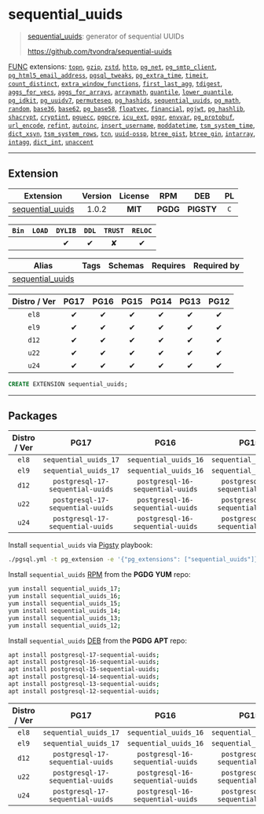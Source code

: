 # sequential_uuids


> [sequential_uuids](https://github.com/tvondra/sequential-uuids): generator of sequential UUIDs
>
> https://github.com/tvondra/sequential-uuids





[FUNC](/func) extensions: [`topn`](/topn), [`gzip`](/gzip), [`zstd`](/zstd), [`http`](/http), [`pg_net`](/pg_net), [`pg_smtp_client`](/pg_smtp_client), [`pg_html5_email_address`](/pg_html5_email_address), [`pgsql_tweaks`](/pgsql_tweaks), [`pg_extra_time`](/pg_extra_time), [`timeit`](/timeit), [`count_distinct`](/count_distinct), [`extra_window_functions`](/extra_window_functions), [`first_last_agg`](/first_last_agg), [`tdigest`](/tdigest), [`aggs_for_vecs`](/aggs_for_vecs), [`aggs_for_arrays`](/aggs_for_arrays), [`arraymath`](/arraymath), [`quantile`](/quantile), [`lower_quantile`](/lower_quantile), [`pg_idkit`](/pg_idkit), [`pg_uuidv7`](/pg_uuidv7), [`permuteseq`](/permuteseq), [`pg_hashids`](/pg_hashids), [`sequential_uuids`](/sequential_uuids), [`pg_math`](/pg_math), [`random`](/random), [`base36`](/base36), [`base62`](/base62), [`pg_base58`](/pg_base58), [`floatvec`](/floatvec), [`financial`](/financial), [`pgjwt`](/pgjwt), [`pg_hashlib`](/pg_hashlib), [`shacrypt`](/shacrypt), [`cryptint`](/cryptint), [`pguecc`](/pguecc), [`pgpcre`](/pgpcre), [`icu_ext`](/icu_ext), [`pgqr`](/pgqr), [`envvar`](/envvar), [`pg_protobuf`](/pg_protobuf), [`url_encode`](/url_encode), [`refint`](/refint), [`autoinc`](/autoinc), [`insert_username`](/insert_username), [`moddatetime`](/moddatetime), [`tsm_system_time`](/tsm_system_time), [`dict_xsyn`](/dict_xsyn), [`tsm_system_rows`](/tsm_system_rows), [`tcn`](/tcn), [`uuid-ossp`](/uuid-ossp), [`btree_gist`](/btree_gist), [`btree_gin`](/btree_gin), [`intarray`](/intarray), [`intagg`](/intagg), [`dict_int`](/dict_int), [`unaccent`](/unaccent)


-------
## Extension


| Extension | Version | License | RPM | DEB | PL |
|-----------|:-------:|:-------:|:---:|:---:|:--:|
| [sequential_uuids](https://github.com/tvondra/sequential-uuids) | 1.0.2 | **<span class="tcblue">MIT</span>** | **<span class="tccyan">PGDG</span>** | **<span class="tcwarn">PIGSTY</span>** | `C` |



| `Bin` | `LOAD` | `DYLIB` | `DDL` | `TRUST` | `RELOC` |
|:-----:|:------:|:-------:|:-----:|:-------:|:-------:|
|  |  | <span class="tcblue">✔</span> | <span class="tcblue">✔</span> | <span class="tcwarn">✘</span> | <span class="tcblue">✔</span> |



| Alias | Tags | Schemas | Requires | Required by |
|-------|------|---------|----------|-------------|
| [sequential_uuids](/sequential_uuids) |  |  |  |  |



| Distro / Ver | PG17 | PG16 | PG15 | PG14 | PG13 | PG12 |
|:------------:|:----:|:----:|:----:|:----:|:----:|:----:|
| `el8` | <span class="tcblue">✔</span> | <span class="tcblue">✔</span> | <span class="tcblue">✔</span> | <span class="tcblue">✔</span> | <span class="tcblue">✔</span> | <span class="tcblue">✔</span> |
| `el9` | <span class="tcblue">✔</span> | <span class="tcblue">✔</span> | <span class="tcblue">✔</span> | <span class="tcblue">✔</span> | <span class="tcblue">✔</span> | <span class="tcblue">✔</span> |
| `d12` | <span class="tcblue">✔</span> | <span class="tcblue">✔</span> | <span class="tcblue">✔</span> | <span class="tcblue">✔</span> | <span class="tcblue">✔</span> | <span class="tcblue">✔</span> |
| `u22` | <span class="tcblue">✔</span> | <span class="tcblue">✔</span> | <span class="tcblue">✔</span> | <span class="tcblue">✔</span> | <span class="tcblue">✔</span> | <span class="tcblue">✔</span> |
| `u24` | <span class="tcblue">✔</span> | <span class="tcblue">✔</span> | <span class="tcblue">✔</span> | <span class="tcblue">✔</span> | <span class="tcblue">✔</span> | <span class="tcblue">✔</span> |





```sql
CREATE EXTENSION sequential_uuids;
```

-----------


## Packages


| Distro / Ver | PG17 | PG16 | PG15 | PG14 | PG13 | PG12 |
|:------------:|:----:|:----:|:----:|:----:|:----:|:----:|
| `el8` | `sequential_uuids_17` | `sequential_uuids_16` | `sequential_uuids_15` | `sequential_uuids_14` | `sequential_uuids_13` | `sequential_uuids_12` |
| `el9` | `sequential_uuids_17` | `sequential_uuids_16` | `sequential_uuids_15` | `sequential_uuids_14` | `sequential_uuids_13` | `sequential_uuids_12` |
| `d12` | `postgresql-17-sequential-uuids` | `postgresql-16-sequential-uuids` | `postgresql-15-sequential-uuids` | `postgresql-14-sequential-uuids` | `postgresql-13-sequential-uuids` | `postgresql-12-sequential-uuids` |
| `u22` | `postgresql-17-sequential-uuids` | `postgresql-16-sequential-uuids` | `postgresql-15-sequential-uuids` | `postgresql-14-sequential-uuids` | `postgresql-13-sequential-uuids` | `postgresql-12-sequential-uuids` |
| `u24` | `postgresql-17-sequential-uuids` | `postgresql-16-sequential-uuids` | `postgresql-15-sequential-uuids` | `postgresql-14-sequential-uuids` | `postgresql-13-sequential-uuids` | `postgresql-12-sequential-uuids` |



Install `sequential_uuids` via [Pigsty](https://pigsty.io/docs/pgext/usage/install/) playbook:

```bash
./pgsql.yml -t pg_extension -e '{"pg_extensions": ["sequential_uuids"]}'
```


Install `sequential_uuids` [RPM](/rpm) from the **<span class="tccyan">PGDG</span>** **YUM** repo:

```bash
yum install sequential_uuids_17;
yum install sequential_uuids_16;
yum install sequential_uuids_15;
yum install sequential_uuids_14;
yum install sequential_uuids_13;
yum install sequential_uuids_12;
```


Install `sequential_uuids` [DEB](/deb) from the **<span class="tccyan">PGDG</span>** **APT** repo:

```bash
apt install postgresql-17-sequential-uuids;
apt install postgresql-16-sequential-uuids;
apt install postgresql-15-sequential-uuids;
apt install postgresql-14-sequential-uuids;
apt install postgresql-13-sequential-uuids;
apt install postgresql-12-sequential-uuids;
```




| Distro / Ver | PG17 | PG16 | PG15 | PG14 | PG13 | PG12 |
|:------------:|:----:|:----:|:----:|:----:|:----:|:----:|
| `el8` | `sequential_uuids_17` | `sequential_uuids_16` | `sequential_uuids_15` | `sequential_uuids_14` | `sequential_uuids_13` | `sequential_uuids_12` |
| `el9` | `sequential_uuids_17` | `sequential_uuids_16` | `sequential_uuids_15` | `sequential_uuids_14` | `sequential_uuids_13` | `sequential_uuids_12` |
| `d12` | `postgresql-17-sequential-uuids` | `postgresql-16-sequential-uuids` | `postgresql-15-sequential-uuids` | `postgresql-14-sequential-uuids` | `postgresql-13-sequential-uuids` | `postgresql-12-sequential-uuids` |
| `u22` | `postgresql-17-sequential-uuids` | `postgresql-16-sequential-uuids` | `postgresql-15-sequential-uuids` | `postgresql-14-sequential-uuids` | `postgresql-13-sequential-uuids` | `postgresql-12-sequential-uuids` |
| `u24` | `postgresql-17-sequential-uuids` | `postgresql-16-sequential-uuids` | `postgresql-15-sequential-uuids` | `postgresql-14-sequential-uuids` | `postgresql-13-sequential-uuids` | `postgresql-12-sequential-uuids` |





